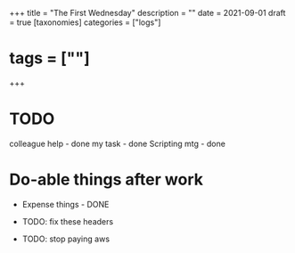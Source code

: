 +++
title = "The First Wednesday"
description = ""
date = 2021-09-01
draft = true
[taxonomies]
categories = ["logs"]
# tags = [""]
+++

# TODO

colleague help - done
my task - done
Scripting mtg - done

# Do-able things after work

- Expense things - DONE

- TODO: fix these headers
- TODO: stop paying aws
